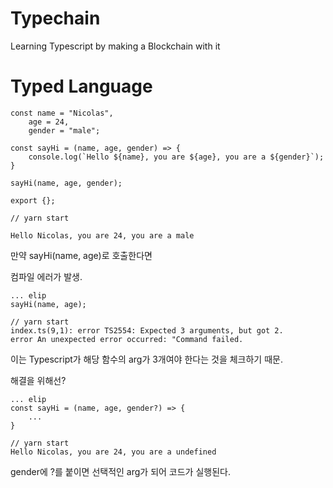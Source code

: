 # Typechain

Learning Typescript by making a Blockchain with it


# Typed Language
~~~
const name = "Nicolas",
    age = 24,
    gender = "male";

const sayHi = (name, age, gender) => {
    console.log(`Hello ${name}, you are ${age}, you are a ${gender}`);
}

sayHi(name, age, gender);

export {};
~~~
~~~
// yarn start

Hello Nicolas, you are 24, you are a male
~~~
만약 sayHi(name, age)로 호출한다면

컴파일 에러가 발생.
~~~
... elip
sayHi(name, age);
~~~
~~~
// yarn start
index.ts(9,1): error TS2554: Expected 3 arguments, but got 2.
error An unexpected error occurred: "Command failed.
~~~

이는 Typescript가 해당 함수의 arg가 3개여야 한다는 것을 체크하기 때문.

해결을 위해선?

~~~
... elip
const sayHi = (name, age, gender?) => {
    ...
}
~~~
~~~
// yarn start
Hello Nicolas, you are 24, you are a undefined
~~~
gender에 ?를 붙이면 선택적인 arg가 되어 코드가 실행된다.
